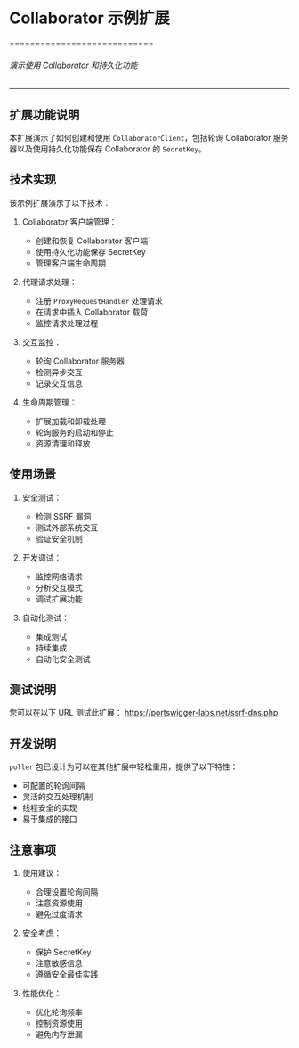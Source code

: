 # Collaborator 示例扩展
============================

###### 演示使用 Collaborator 和持久化功能

---

## 扩展功能说明

本扩展演示了如何创建和使用 `CollaboratorClient`，包括轮询 Collaborator 服务器以及使用持久化功能保存 Collaborator 的 `SecretKey`。

## 技术实现

该示例扩展演示了以下技术：

1. Collaborator 客户端管理：
   - 创建和恢复 Collaborator 客户端
   - 使用持久化功能保存 SecretKey
   - 管理客户端生命周期

2. 代理请求处理：
   - 注册 `ProxyRequestHandler` 处理请求
   - 在请求中插入 Collaborator 载荷
   - 监控请求处理过程

3. 交互监控：
   - 轮询 Collaborator 服务器
   - 检测异步交互
   - 记录交互信息

4. 生命周期管理：
   - 扩展加载和卸载处理
   - 轮询服务的启动和停止
   - 资源清理和释放

## 使用场景

1. 安全测试：
   - 检测 SSRF 漏洞
   - 测试外部系统交互
   - 验证安全机制

2. 开发调试：
   - 监控网络请求
   - 分析交互模式
   - 调试扩展功能

3. 自动化测试：
   - 集成测试
   - 持续集成
   - 自动化安全测试

## 测试说明

您可以在以下 URL 测试此扩展：
https://portswigger-labs.net/ssrf-dns.php

## 开发说明

`poller` 包已设计为可以在其他扩展中轻松重用，提供了以下特性：
- 可配置的轮询间隔
- 灵活的交互处理机制
- 线程安全的实现
- 易于集成的接口

## 注意事项

1. 使用建议：
   - 合理设置轮询间隔
   - 注意资源使用
   - 避免过度请求

2. 安全考虑：
   - 保护 SecretKey
   - 注意敏感信息
   - 遵循安全最佳实践

3. 性能优化：
   - 优化轮询频率
   - 控制资源使用
   - 避免内存泄漏
